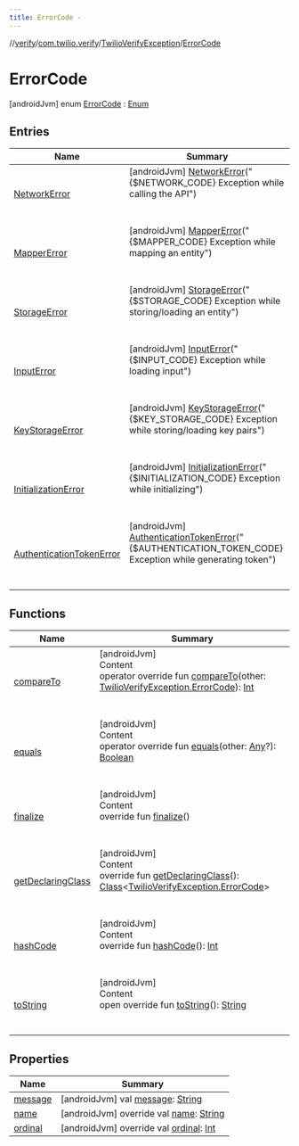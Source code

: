 ```yaml
---
title: ErrorCode -
---
```

//[verify](../../../index.md)/[com.twilio.verify](../../index.md)/[TwilioVerifyException](../index.md)/[ErrorCode](index.md)



# ErrorCode  
 [androidJvm] enum [ErrorCode](index.md) : [Enum](https://kotlinlang.org/api/latest/jvm/stdlib/kotlin/-enum/index.html)   


## Entries  
  
|  Name|  Summary| 
|---|---|
| [NetworkError](-network-error/index.md)|  [androidJvm] [NetworkError](-network-error/index.md)("{$NETWORK_CODE} Exception while calling the API")  <br>  <br>   <br>
| [MapperError](-mapper-error/index.md)|  [androidJvm] [MapperError](-mapper-error/index.md)("{$MAPPER_CODE} Exception while mapping an entity")  <br>  <br>   <br>
| [StorageError](-storage-error/index.md)|  [androidJvm] [StorageError](-storage-error/index.md)("{$STORAGE_CODE} Exception while storing/loading an entity")  <br>  <br>   <br>
| [InputError](-input-error/index.md)|  [androidJvm] [InputError](-input-error/index.md)("{$INPUT_CODE} Exception while loading input")  <br>  <br>   <br>
| [KeyStorageError](-key-storage-error/index.md)|  [androidJvm] [KeyStorageError](-key-storage-error/index.md)("{$KEY_STORAGE_CODE} Exception while storing/loading key pairs")  <br>  <br>   <br>
| [InitializationError](-initialization-error/index.md)|  [androidJvm] [InitializationError](-initialization-error/index.md)("{$INITIALIZATION_CODE} Exception while initializing")  <br>  <br>   <br>
| [AuthenticationTokenError](-authentication-token-error/index.md)|  [androidJvm] [AuthenticationTokenError](-authentication-token-error/index.md)("{$AUTHENTICATION_TOKEN_CODE} Exception while generating token")  <br>  <br>   <br>


## Functions  
  
|  Name|  Summary| 
|---|---|
| [compareTo](https://kotlinlang.org/api/latest/jvm/stdlib/kotlin/-enum/compare-to.html)| [androidJvm]  <br>Content  <br>operator override fun [compareTo](https://kotlinlang.org/api/latest/jvm/stdlib/kotlin/-enum/compare-to.html)(other: [TwilioVerifyException.ErrorCode](index.md)): [Int](https://kotlinlang.org/api/latest/jvm/stdlib/kotlin/-int/index.html)  <br><br><br>
| [equals](https://kotlinlang.org/api/latest/jvm/stdlib/kotlin/-enum/equals.html)| [androidJvm]  <br>Content  <br>operator override fun [equals](https://kotlinlang.org/api/latest/jvm/stdlib/kotlin/-enum/equals.html)(other: [Any](https://kotlinlang.org/api/latest/jvm/stdlib/kotlin/-any/index.html)?): [Boolean](https://kotlinlang.org/api/latest/jvm/stdlib/kotlin/-boolean/index.html)  <br><br><br>
| [finalize](https://kotlinlang.org/api/latest/jvm/stdlib/kotlin/-enum/finalize.html)| [androidJvm]  <br>Content  <br>override fun [finalize](https://kotlinlang.org/api/latest/jvm/stdlib/kotlin/-enum/finalize.html)()  <br><br><br>
| [getDeclaringClass](https://kotlinlang.org/api/latest/jvm/stdlib/kotlin/-enum/get-declaring-class.html)| [androidJvm]  <br>Content  <br>override fun [getDeclaringClass](https://kotlinlang.org/api/latest/jvm/stdlib/kotlin/-enum/get-declaring-class.html)(): [Class](https://developer.android.com/reference/java/lang/Class.html)<[TwilioVerifyException.ErrorCode](index.md)>  <br><br><br>
| [hashCode](https://kotlinlang.org/api/latest/jvm/stdlib/kotlin/-enum/hash-code.html)| [androidJvm]  <br>Content  <br>override fun [hashCode](https://kotlinlang.org/api/latest/jvm/stdlib/kotlin/-enum/hash-code.html)(): [Int](https://kotlinlang.org/api/latest/jvm/stdlib/kotlin/-int/index.html)  <br><br><br>
| [toString](https://kotlinlang.org/api/latest/jvm/stdlib/kotlin/-enum/to-string.html)| [androidJvm]  <br>Content  <br>open override fun [toString](https://kotlinlang.org/api/latest/jvm/stdlib/kotlin/-enum/to-string.html)(): [String](https://kotlinlang.org/api/latest/jvm/stdlib/kotlin/-string/index.html)  <br><br><br>


## Properties  
  
|  Name|  Summary| 
|---|---|
| [message](index.md#com.twilio.verify/TwilioVerifyException.ErrorCode/message/#/PointingToDeclaration/)|  [androidJvm] val [message](index.md#com.twilio.verify/TwilioVerifyException.ErrorCode/message/#/PointingToDeclaration/): [String](https://kotlinlang.org/api/latest/jvm/stdlib/kotlin/-string/index.html)   <br>
| [name](index.md#com.twilio.verify/TwilioVerifyException.ErrorCode/name/#/PointingToDeclaration/)|  [androidJvm] override val [name](index.md#com.twilio.verify/TwilioVerifyException.ErrorCode/name/#/PointingToDeclaration/): [String](https://kotlinlang.org/api/latest/jvm/stdlib/kotlin/-string/index.html)   <br>
| [ordinal](index.md#com.twilio.verify/TwilioVerifyException.ErrorCode/ordinal/#/PointingToDeclaration/)|  [androidJvm] override val [ordinal](index.md#com.twilio.verify/TwilioVerifyException.ErrorCode/ordinal/#/PointingToDeclaration/): [Int](https://kotlinlang.org/api/latest/jvm/stdlib/kotlin/-int/index.html)   <br>


